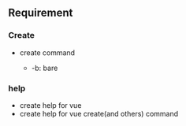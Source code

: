 ## Requirement

### Create

* create command <name>
  * -b: bare

### help

* create help for vue
* create help for vue create(and others) command
